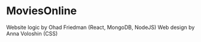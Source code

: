 # MoviesOnline
Website logic by Ohad Friedman (React, MongoDB, NodeJS)
Web design by Anna Voloshin (CSS)
